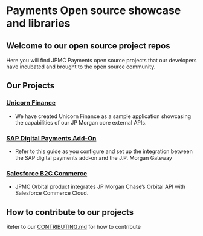 # Payments Open source showcase and libraries

## Welcome to our open source project repos

Here you will find JPMC Payments open source projects that our developers have incubated and brought to the open source community.

## Our Projects

### [Unicorn Finance](https://github.com/jpmorganchase/unicorn-finance)

- We have created Unicorn Finance as a sample application showcasing the capabilities of our JP Morgan core external APIs.

### [SAP Digital Payments Add-On](https://github.com/jpmorganchase/sap)

- Refer to this guide as you configure and set up the integration between the SAP digital payments add-on and the J.P. Morgan Gateway

### [Salesforce B2C Commerce](https://github.com/jpmorganchase/salesforce-b2c)

- JPMC Orbital product integrates JP Morgan Chase’s Orbital API with Salesforce Commerce Cloud.

## How to contribute to our projects

Refer to our [CONTRIBUTING.md](/CONTRIBUTING.md) for how to contribute
